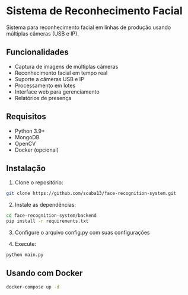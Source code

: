# Sistema de Reconhecimento Facial

Sistema para reconhecimento facial em linhas de produção usando múltiplas câmeras (USB e IP).

## Funcionalidades

- Captura de imagens de múltiplas câmeras
- Reconhecimento facial em tempo real
- Suporte a câmeras USB e IP
- Processamento em lotes
- Interface web para gerenciamento
- Relatórios de presença

## Requisitos

- Python 3.9+
- MongoDB
- OpenCV
- Docker (opcional)

## Instalação

1. Clone o repositório:
```bash
git clone https://github.com/scuba13/face-recognition-system.git
```

2. Instale as dependências:
```bash
cd face-recognition-system/backend
pip install -r requirements.txt
```

3. Configure o arquivo config.py com suas configurações

4. Execute:
```bash
python main.py
```

## Usando com Docker

```bash
docker-compose up -d
```

